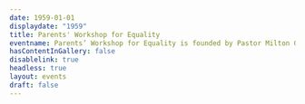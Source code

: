 ```yaml
---
date: 1959-01-01
displaydate: "1959"
title: Parents' Workshop for Equality
eventname: Parents’ Workshop for Equality is founded by Pastor Milton Galamison 
hasContentInGallery: false
disablelink: true
headless: true
layout: events
draft: false
---
```

